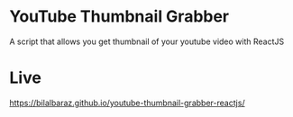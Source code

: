 # YouTube Thumbnail Grabber
A script that allows you get thumbnail of your youtube video with ReactJS

# Live

https://bilalbaraz.github.io/youtube-thumbnail-grabber-reactjs/